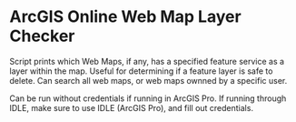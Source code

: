# ArcGIS Online Web Map Layer Checker

Script prints which Web Maps, if any, has a specified feature service as a layer within the map.
Useful for determining if a feature layer is safe to delete.
Can search all web maps, or web maps ownned by a specific user.

Can be run without credentials if running in ArcGIS Pro.
If running through IDLE, make sure to use IDLE (ArcGIS Pro), and fill out credentials.
